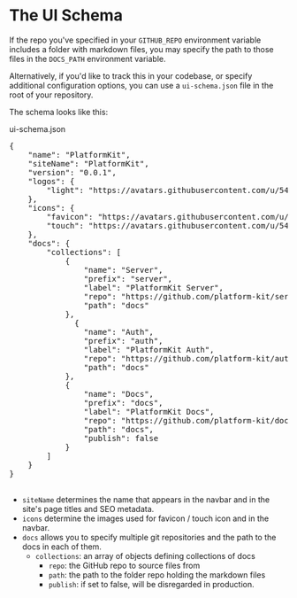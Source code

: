 # The UI Schema 

If the repo you've specified in your `GITHUB_REPO` environment variable includes a folder with markdown files, you may specify the path to those files in the `DOCS_PATH` environment variable.

Alternatively, if you'd like to track this in your codebase, or specify additional configuration options, you can use a `ui-schema.json` file in the root of your repository.

The schema looks like this:

<div class="card api-schema-card bg-dark br-5">
<div class="card-header text-light"><span class="o-50">ui-schema.json</span></div>
<div class="card-body">
<pre class="text-light mb-0">
{
    "name": "PlatformKit",
    "siteName": "PlatformKit",
    "version": "0.0.1",
    "logos": {
        "light": "https://avatars.githubusercontent.com/u/54647524?v=4"
    },
    "icons": {
        "favicon": "https://avatars.githubusercontent.com/u/54647524?v=4",
        "touch": "https://avatars.githubusercontent.com/u/54647524?v=4"
    },
    "docs": {
        "collections": [
            {
                "name": "Server",
                "prefix": "server",
                "label": "PlatformKit Server",
                "repo": "https://github.com/platform-kit/server",
                "path": "docs"
            },
              {
                "name": "Auth",
                "prefix": "auth",
                "label": "PlatformKit Auth",
                "repo": "https://github.com/platform-kit/auth",
                "path": "docs"
            },
            {                
                "name": "Docs",
                "prefix": "docs",
                "label": "PlatformKit Docs",
                "repo": "https://github.com/platform-kit/docs",
                "path": "docs",
                "publish": false
            }
        ]
    }
}

</pre>
</div>
</div>

- `siteName` determines the name that appears in the navbar and in the site's page titles and SEO metadata.
- `icons` determine the images used for favicon / touch icon and in the navbar.
- `docs` allows you to specify multiple git repositories and the path to the docs in each of them.
  - `collections`: an array of objects defining collections of docs
    - `repo`: the GitHub repo to source files from
    - `path`: the path to the folder repo holding the markdown files
    - `publish`: if set to false, will be disregarded in production.